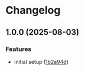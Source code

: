 # Changelog

## 1.0.0 (2025-08-03)


### Features

* initial setup ([1b2a94d](https://github.com/Skaronator/lancache-dns-sync/commit/1b2a94df3c6a34b25c27aab1e68f381b7cbc38e0))
